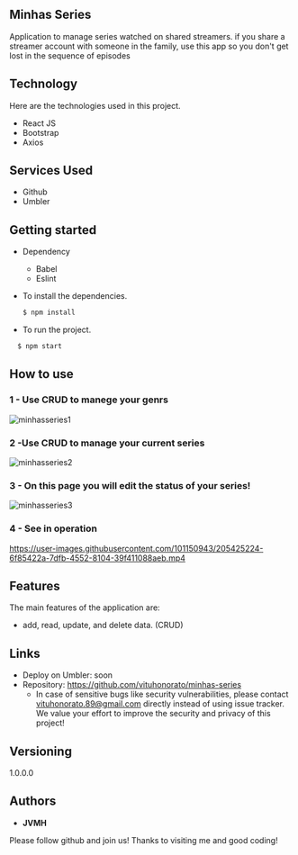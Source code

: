 
## Minhas Series
Application to manage series watched on shared streamers. 
if you share a streamer account with someone in the family, use this app so you don't get lost in the sequence of episodes


## Technology 

Here are the technologies used in this project.


* React JS
* Bootstrap
* Axios


## Services Used

* Github
* Umbler




## Getting started

* Dependency
  - Babel 
  - Eslint
 
  
  
* To install the dependencies.
  ```bash
  $ npm install

  ```
  
* To run the project.
 ```bash
   $ npm start

  ```
 


## How to use

### 1 - Use CRUD to manege your genrs  

![minhasseries1](https://user-images.githubusercontent.com/101150943/205424944-d9b2c42a-7e6d-4d7f-9d01-0eadb33f9333.jpg)


### 2 -Use CRUD to manage your current series

![minhasseries2](https://user-images.githubusercontent.com/101150943/205425029-58b26b74-75f1-4baa-804d-f9a078c445e2.jpg)

### 3 - On this page you will edit the status of your series!

![minhasseries3](https://user-images.githubusercontent.com/101150943/205425143-e2a3d752-109f-4352-95c9-596d9cb9a010.jpg)

### 4 - See in operation

https://user-images.githubusercontent.com/101150943/205425224-6f85422a-7dfb-4552-8104-39f411088aeb.mp4


## Features

The main features of the application are:

 - add, read, update, and delete data. (CRUD)
 
  


## Links
  - Deploy on Umbler: soon
  - Repository: https://github.com/vituhonorato/minhas-series
    - In case of sensitive bugs like security vulnerabilities, please contact
      vituhonorato.89@gmail.com directly instead of using issue tracker. We value your effort
      to improve the security and privacy of this project!

  ## Versioning

  1.0.0.0


  ## Authors

  * **JVMH** 

  Please follow github and join us!
  Thanks to visiting me and good coding!
